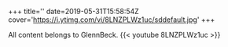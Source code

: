 +++
title=''
date=2019-05-31T15:58:54Z
cover='https://i.ytimg.com/vi/8LNZPLWz1uc/sddefault.jpg'
+++

All content belongs to GlennBeck.
{{< youtube 8LNZPLWz1uc >}}
